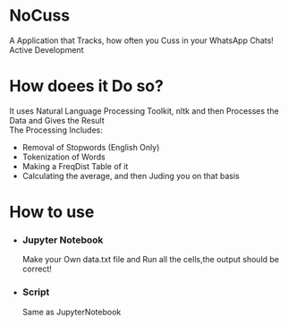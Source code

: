 # NoCuss
A Application that Tracks, how often you Cuss in your WhatsApp Chats! Active Development

<h1>How doees it Do so?</h1>
It uses Natural Language Processing Toolkit, nltk and then Processes the Data and Gives the Result<br>
The Processing Includes:<br>
<ul>
  <li>Removal of Stopwords (English Only)</li>
  <li>Tokenization of Words</li>
  <li>Making a FreqDist Table of it</li>
  <li>Calculating the average, and then Juding you on that basis</li>
</ul>
<h1>How to use</h1>
<ul>
  <li><h3>Jupyter Notebook</h3></li>
  Make your Own data.txt file and Run all the cells,the output should be correct!
  <li><h3>Script</h3></li>
  Same as JupyterNotebook
</ul>
